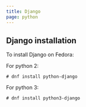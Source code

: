 ```yaml
---
title: Django
page: python
---
```


## Django installation

To install Django on Fedora:

For python 2:
```
# dnf install python-django
```

For python 3:
```
# dnf install python3-django
```

